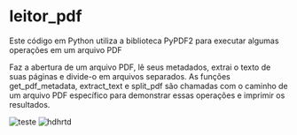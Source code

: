 # leitor_pdf
Este código em Python utiliza a biblioteca PyPDF2 para executar algumas operações em um arquivo PDF

Faz a abertura de um arquivo PDF, lê seus metadados, extrai o texto de suas páginas e divide-o em arquivos separados. As funções get_pdf_metadata, extract_text e split_pdf são chamadas com o caminho de um arquivo PDF específico para demonstrar essas operações e imprimir os resultados.

![teste](https://github.com/nojirilucas/leitor_pdf/assets/103136574/5b38fd7e-09cf-4a98-a2b5-2f74c5de88e0)
![hdhrtd](https://github.com/nojirilucas/leitor_pdf/assets/103136574/9c4ec172-c8a8-4b93-bf31-0a7901d35907)
